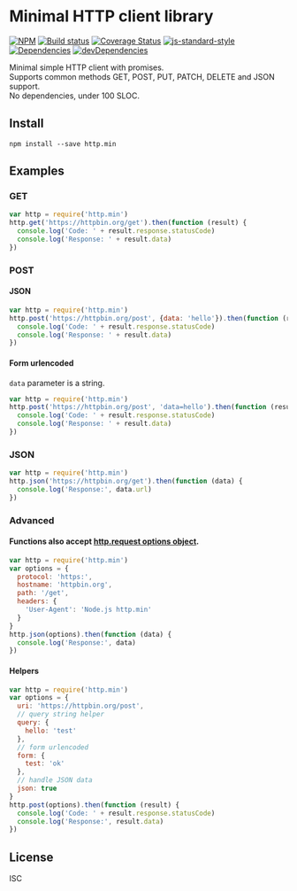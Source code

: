 # Minimal HTTP client library
[![NPM][npm-image]][npm-url] [![Build status][travis-image]][travis-url] [![Coverage Status][coverage-image]][coverage-url] [![js-standard-style][standard-image]][standard-url] [![Dependencies][david-image]][david-url] [![devDependencies][david-dev-image]][david-dev-url]

Minimal simple HTTP client with promises.  
Supports common methods GET, POST, PUT, PATCH, DELETE and JSON support.  
No dependencies, under 100 SLOC.  

## Install

    npm install --save http.min

## Examples

### GET
```javascript
var http = require('http.min')
http.get('https://httpbin.org/get').then(function (result) {
  console.log('Code: ' + result.response.statusCode)
  console.log('Response: ' + result.data)
})
```

### POST

#### JSON
```javascript
var http = require('http.min')
http.post('https://httpbin.org/post', {data: 'hello'}).then(function (result) {
  console.log('Code: ' + result.response.statusCode)
  console.log('Response: ' + result.data)
})
```

#### Form urlencoded
`data` parameter is a string.

```javascript
var http = require('http.min')
http.post('https://httpbin.org/post', 'data=hello').then(function (result) {
  console.log('Code: ' + result.response.statusCode)
  console.log('Response: ' + result.data)
})
```

### JSON
```javascript
var http = require('http.min')
http.json('https://httpbin.org/get').then(function (data) {
  console.log('Response:', data.url)
})
```

### Advanced

#### Functions also accept [http.request options object][node-http-options].

```javascript
var http = require('http.min')
var options = {
  protocol: 'https:',
  hostname: 'httpbin.org',
  path: '/get',
  headers: {
    'User-Agent': 'Node.js http.min'
  }
}
http.json(options).then(function (data) {
  console.log('Response:', data)
})
```

#### Helpers

```javascript
var http = require('http.min')
var options = {
  uri: 'https://httpbin.org/post',
  // query string helper
  query: {
    hello: 'test'
  },
  // form urlencoded
  form: {
    test: 'ok'
  },
  // handle JSON data
  json: true
}
http.post(options).then(function (result) {
  console.log('Code: ' + result.response.statusCode)
  console.log('Response:', result.data)
})
```

## License
ISC

[npm-image]: https://img.shields.io/npm/v/http.min.svg
[npm-url]: https://www.npmjs.com/package/http.min
[travis-image]: https://img.shields.io/travis/matjaz/node-http.min/master.svg?style=flat
[travis-url]: https://travis-ci.org/matjaz/node-http.min
[coverage-image]: https://img.shields.io/coveralls/matjaz/node-http.min/master.svg?style=flat
[coverage-url]: https://coveralls.io/r/matjaz/node-http.min
[standard-image]: https://img.shields.io/badge/code%20style-standard-brightgreen.svg
[standard-url]: http://standardjs.com
[david-image]: https://img.shields.io/david/matjaz/node-http.min.svg?style=flat
[david-url]: https://david-dm.org/matjaz/node-http.min
[david-dev-image]: https://img.shields.io/david/dev/matjaz/node-http.min.svg?style=flat
[david-dev-url]: https://david-dm.org/matjaz/node-http.min#info=devDependencies
[node-http-options]: https://nodejs.org/api/http.html#http_http_request_options_callback

